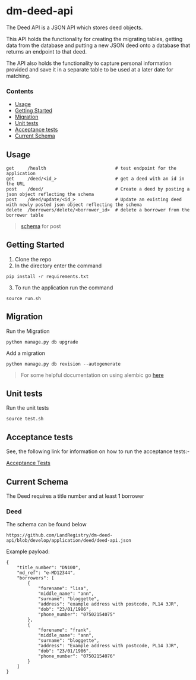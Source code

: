 # dm-deed-api

The Deed API is a JSON API which stores deed objects.

This API holds the functionality for creating the migrating tables, getting data
from the database and putting a new JSON deed onto a database that returns an endpoint to that deed.

The API also holds the functionality to capture personal information provided and save it in a
separate table to be used at a later date for matching.

### Contents

- [Usage](#usage)
- [Getting Started](#getting-started)
- [Migration](#migration)
- [Unit tests](#unit-tests)
- [Acceptance tests](#acceptance-tests)
- [Current Schema](#current-schema)

## Usage
```
get     /health                          # test endpoint for the application
get     /deed/<id_>                      # get a deed with an id in the URL
post    /deed/                           # Create a deed by posting a json object reflecting the schema
post    /deed/update/<id_>               # Update an existing deed with newly posted json object reflecting the schema
delete  /borrowers/delete/<borrower_id>  # delete a borrower from the borrower table

```
> [schema](#current-schema) for post

## Getting Started
1. Clone the repo
2. In the directory enter the command
```
pip install -r requirements.txt
```
3. To run the application run the command
```
source run.sh
```

## Migration

Run the Migration
```
python manage.py db upgrade
```

Add a migration

```
python manage.py db revision --autogenerate
```

> For some helpful documentation on using alembic go [here](alembic.md)

## Unit tests

Run the unit tests

```
source test.sh
```

## Acceptance tests

See, the following link for information on how to run the acceptance tests:-

[Acceptance Tests](https://github.com/LandRegistry/dm-acceptance-tests)

## Current Schema

The Deed requires a title number and at least 1 borrower

### Deed
The schema can be found below
```
https://github.com/LandRegistry/dm-deed-api/blob/develop/application/deed/deed-api.json
```
Example payload:
```
{
    "title_number": "DN100",
    "md_ref": "e-MD12344",
    "borrowers": [
        {
            "forename": "lisa",
            "middle_name": "ann",
            "surname": "bloggette",
            "address": "example address with postcode, PL14 3JR",
            "dob": "23/01/1986",
            "phone_number": "07502154075"
        },
        {
            "forename": "frank",
            "middle_name": "ann",
            "surname": "bloggette",
            "address": "Example address with postcode, PL14 3JR",
            "dob": "23/01/1986",
            "phone_number": "07502154076"
        }
    ]
}
```

